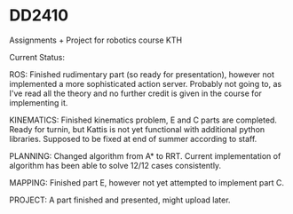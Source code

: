 # DD2410
Assignments + Project for robotics course KTH

Current Status:

ROS: Finished rudimentary part (so ready for presentation), however not implemented a more sophisticated action server. Probably not going to, as I've read all the theory and no further credit is given in the course for implementing it.

KINEMATICS: Finished kinematics problem, E and C parts are completed. Ready for turnin, but Kattis is not yet functional with additional python libraries. Supposed to be fixed at end of summer according to staff.

PLANNING: Changed algorithm from A* to RRT. Current implementation of algorithm has been able to solve 12/12 cases consistently.

MAPPING: Finished part E, however not yet attempted to implement part C.

PROJECT: A part finished and presented, might upload later.
